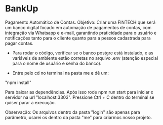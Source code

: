 # BankUp
Pagamento Automático de Contas.
Objetivo: Criar uma FINTECH que será um banco digital focado em automação de pagamentos de contas, com integração via Whatsapp e e-mail, garantindo praticidade para o usuário e notificações tanto para o cliente quanto para a pessoa cadastrada para pagar contas.



- Para rodar o código, verificar se o banco postgre está instalado, e as variáveis de ambiente estão corretas no arquivo .env (atenção especial para o nome de usuário e senha do banco).

- Entre pelo cd no terminal na pasta me e dê um:

"npm install"

Para baixar as dependências.
Após isso rode npm run start para iniciar o servidor na url "localhost:3303". Pressione Ctrl + C dentro do terminal se quiser parar a execução.

Observação: Os arquivos dentro da pasta "login" são apenas para parâmetro, usarei os dentro da pasta "me" para criarmos nosso projeto.
